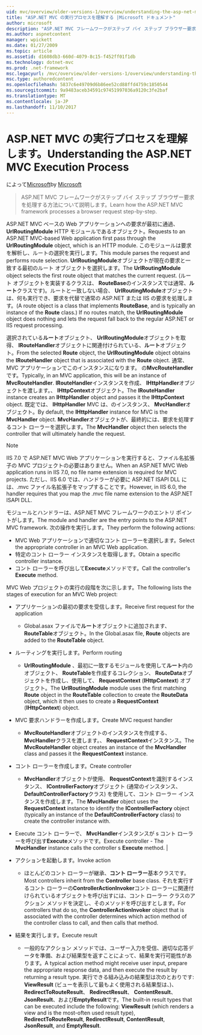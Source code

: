 ```yaml
---
uid: mvc/overview/older-versions-1/overview/understanding-the-asp-net-mvc-execution-process
title: "ASP.NET MVC の実行プロセスを理解する |Microsoft ドキュメント"
author: microsoft
description: "ASP.NET MVC フレームワークがステップ バイ ステップ ブラウザー要求を処理する方法について説明します。"
ms.author: aspnetcontent
manager: wpickett
ms.date: 01/27/2009
ms.topic: article
ms.assetid: d1608db3-660d-4079-8c15-f452ff01f1db
ms.technology: dotnet-mvc
ms.prod: .net-framework
msc.legacyurl: /mvc/overview/older-versions-1/overview/understanding-the-asp-net-mvc-execution-process
msc.type: authoredcontent
ms.openlocfilehash: 5837c6e49709d6b86ee52cd88ffd4759c1850544
ms.sourcegitcommit: 9a9483aceb34591c97451997036a9120c3fe2baf
ms.translationtype: MT
ms.contentlocale: ja-JP
ms.lasthandoff: 11/10/2017
---
```

<a name="understanding-the-aspnet-mvc-execution-process"></a><span data-ttu-id="2a6e1-103">ASP.NET MVC の実行プロセスを理解します。</span><span class="sxs-lookup"><span data-stu-id="2a6e1-103">Understanding the ASP.NET MVC Execution Process</span></span>
====================
<span data-ttu-id="2a6e1-104">によって[Microsoft](https://github.com/microsoft)</span><span class="sxs-lookup"><span data-stu-id="2a6e1-104">by [Microsoft](https://github.com/microsoft)</span></span>

> <span data-ttu-id="2a6e1-105">ASP.NET MVC フレームワークがステップ バイ ステップ ブラウザー要求を処理する方法について説明します。</span><span class="sxs-lookup"><span data-stu-id="2a6e1-105">Learn how the ASP.NET MVC framework processes a browser request step-by-step.</span></span>


<span data-ttu-id="2a6e1-106">ASP.NET MVC ベースの Web アプリケーションへの要求が最初に通過、 **UrlRoutingModule** HTTP モジュールであるオブジェクト。</span><span class="sxs-lookup"><span data-stu-id="2a6e1-106">Requests to an ASP.NET MVC-based Web application first pass through the **UrlRoutingModule** object, which is an HTTP module.</span></span> <span data-ttu-id="2a6e1-107">このモジュールは要求を解析し、ルートの選択を実行します。</span><span class="sxs-lookup"><span data-stu-id="2a6e1-107">This module parses the request and performs route selection.</span></span> <span data-ttu-id="2a6e1-108">**UrlRoutingModule**オブジェクトが現在の要求と一致する最初のルート オブジェクトを選択します。</span><span class="sxs-lookup"><span data-stu-id="2a6e1-108">The **UrlRoutingModule** object selects the first route object that matches the current request.</span></span> <span data-ttu-id="2a6e1-109">(ルート オブジェクトを実装するクラスは、 **RouteBase**のインスタンスでは通常、**ルート**クラスです)。ルートと一致しない場合、 **UrlRoutingModule**オブジェクトは、何も実行でき、要求を代替で通常の ASP.NET または IIS の要求を処理します。</span><span class="sxs-lookup"><span data-stu-id="2a6e1-109">(A route object is a class that implements **RouteBase**, and is typically an instance of the **Route** class.) If no routes match, the **UrlRoutingModule** object does nothing and lets the request fall back to the regular ASP.NET or IIS request processing.</span></span>

<span data-ttu-id="2a6e1-110">選択されている**ルート**オブジェクト、 **UrlRoutingModule**オブジェクトを取得、 **IRouteHandler**オブジェクトに関連付けられている、**ルート**オブジェクト。</span><span class="sxs-lookup"><span data-stu-id="2a6e1-110">From the selected **Route** object, the **UrlRoutingModule** object obtains the **IRouteHandler** object that is associated with the **Route** object.</span></span> <span data-ttu-id="2a6e1-111">通常、MVC アプリケーションでこのインスタンスになります。 の**MvcRouteHandler**です。</span><span class="sxs-lookup"><span data-stu-id="2a6e1-111">Typically, in an MVC application, this will be an instance of **MvcRouteHandler**.</span></span> <span data-ttu-id="2a6e1-112">**IRouteHandler**インスタンスを作成、 **IHttpHandler**オブジェクトを渡します。、 **IHttpContext**オブジェクト。</span><span class="sxs-lookup"><span data-stu-id="2a6e1-112">The **IRouteHandler** instance creates an **IHttpHandler** object and passes it the **IHttpContext** object.</span></span> <span data-ttu-id="2a6e1-113">既定では、 **IHttpHandler** MVC は、のインスタンス、 **MvcHandler**オブジェクト。</span><span class="sxs-lookup"><span data-stu-id="2a6e1-113">By default, the **IHttpHandler** instance for MVC is the **MvcHandler** object.</span></span> <span data-ttu-id="2a6e1-114">**MvcHandler**オブジェクトが、最終的には、要求を処理するコント ローラーを選択します。</span><span class="sxs-lookup"><span data-stu-id="2a6e1-114">The **MvcHandler** object then selects the controller that will ultimately handle the request.</span></span>

> [!NOTE]
> <span data-ttu-id="2a6e1-115">IIS 7.0 で ASP.NET MVC Web アプリケーションを実行すると、ファイル名拡張子の MVC プロジェクトの必要はありません。</span><span class="sxs-lookup"><span data-stu-id="2a6e1-115">When an ASP.NET MVC Web application runs in IIS 7.0, no file name extension is required for MVC projects.</span></span> <span data-ttu-id="2a6e1-116">ただし、IIS 6.0 では、ハンドラーが必要に ASP.NET ISAPI DLL には、.mvc ファイル名拡張子をマップすることです。</span><span class="sxs-lookup"><span data-stu-id="2a6e1-116">However, in IIS 6.0, the handler requires that you map the .mvc file name extension to the ASP.NET ISAPI DLL.</span></span>


<span data-ttu-id="2a6e1-117">モジュールとハンドラーは、ASP.NET MVC フレームワークのエントリ ポイントがします。</span><span class="sxs-lookup"><span data-stu-id="2a6e1-117">The module and handler are the entry points to the ASP.NET MVC framework.</span></span> <span data-ttu-id="2a6e1-118">次の操作を実行します。</span><span class="sxs-lookup"><span data-stu-id="2a6e1-118">They perform the following actions:</span></span>

- <span data-ttu-id="2a6e1-119">MVC Web アプリケーションで適切なコント ローラーを選択します。</span><span class="sxs-lookup"><span data-stu-id="2a6e1-119">Select the appropriate controller in an MVC Web application.</span></span>
- <span data-ttu-id="2a6e1-120">特定のコント ローラー インスタンスを取得します。</span><span class="sxs-lookup"><span data-stu-id="2a6e1-120">Obtain a specific controller instance.</span></span>
- <span data-ttu-id="2a6e1-121">コント ローラーを呼び出して**Execute**メソッドです。</span><span class="sxs-lookup"><span data-stu-id="2a6e1-121">Call the controller's **Execute** method.</span></span>

<span data-ttu-id="2a6e1-122">MVC Web プロジェクトの実行の段階を次に示します。</span><span class="sxs-lookup"><span data-stu-id="2a6e1-122">The following lists the stages of execution for an MVC Web project:</span></span>

- <span data-ttu-id="2a6e1-123">アプリケーションの最初の要求を受信します。</span><span class="sxs-lookup"><span data-stu-id="2a6e1-123">Receive first request for the application</span></span> 

    - <span data-ttu-id="2a6e1-124">Global.asax ファイルで**ルート**オブジェクトに追加されます、 **RouteTable**オブジェクト。</span><span class="sxs-lookup"><span data-stu-id="2a6e1-124">In the Global.asax file, **Route** objects are added to the **RouteTable** object.</span></span>
- <span data-ttu-id="2a6e1-125">ルーティングを実行します。</span><span class="sxs-lookup"><span data-stu-id="2a6e1-125">Perform routing</span></span> 

    - <span data-ttu-id="2a6e1-126">**UrlRoutingModule** 、最初に一致するモジュールを使用して**ルート**内のオブジェクト、 **RouteTable**を作成するコレクション、 **RouteData**オブジェクトを作成し、使用して、 **RequestContext** (**IHttpContext**) オブジェクト。</span><span class="sxs-lookup"><span data-stu-id="2a6e1-126">The **UrlRoutingModule** module uses the first matching **Route** object in the **RouteTable** collection to create the **RouteData** object, which it then uses to create a **RequestContext** (**IHttpContext**) object.</span></span>
- <span data-ttu-id="2a6e1-127">MVC 要求ハンドラーを作成します。</span><span class="sxs-lookup"><span data-stu-id="2a6e1-127">Create MVC request handler</span></span> 

    - <span data-ttu-id="2a6e1-128">**MvcRouteHandler**オブジェクトのインスタンスを作成する、 **MvcHandler**クラスを渡します。、 **RequestContext**インスタンス。</span><span class="sxs-lookup"><span data-stu-id="2a6e1-128">The **MvcRouteHandler** object creates an instance of the **MvcHandler** class and passes it the **RequestContext** instance.</span></span>
- <span data-ttu-id="2a6e1-129">コント ローラーを作成します。</span><span class="sxs-lookup"><span data-stu-id="2a6e1-129">Create controller</span></span> 

    - <span data-ttu-id="2a6e1-130">**MvcHandler**オブジェクトが使用、 **RequestContext**を識別するインスタンス、 **IControllerFactory**オブジェクト (通常のインスタンス、 **DefaultControllerFactory**クラス) を使用して、コント ローラー インスタンスを作成します。</span><span class="sxs-lookup"><span data-stu-id="2a6e1-130">The **MvcHandler** object uses the **RequestContext** instance to identify the **IControllerFactory** object (typically an instance of the **DefaultControllerFactory** class) to create the controller instance with.</span></span>
- <span data-ttu-id="2a6e1-131">Execute コント ローラーで、 **MvcHandler**インスタンスが s コント ローラーを呼び出す**Execute**メソッドです。</span><span class="sxs-lookup"><span data-stu-id="2a6e1-131">Execute controller - The **MvcHandler** instance calls the controller s **Execute** method.</span></span> |
- <span data-ttu-id="2a6e1-132">アクションを起動します。</span><span class="sxs-lookup"><span data-stu-id="2a6e1-132">Invoke action</span></span> 

    - <span data-ttu-id="2a6e1-133">ほとんどのコント ローラーが継承、**コント ローラー**基本クラスです。</span><span class="sxs-lookup"><span data-stu-id="2a6e1-133">Most controllers inherit from the **Controller** base class.</span></span> <span data-ttu-id="2a6e1-134">それを実行するコント ローラーの**ControllerActionInvoker**コント ローラーに関連付けられているオブジェクトを呼び出すには、コント ローラー クラスのアクション メソッドを決定し、そのメソッドを呼び出すとします。</span><span class="sxs-lookup"><span data-stu-id="2a6e1-134">For controllers that do so, the **ControllerActionInvoker** object that is associated with the controller determines which action method of the controller class to call, and then calls that method.</span></span>
- <span data-ttu-id="2a6e1-135">結果を実行します。</span><span class="sxs-lookup"><span data-stu-id="2a6e1-135">Execute result</span></span> 

    - <span data-ttu-id="2a6e1-136">一般的なアクション メソッドでは、ユーザー入力を受信、適切な応答データを準備、および結果型を返すことによって、結果を実行可能性があります。</span><span class="sxs-lookup"><span data-stu-id="2a6e1-136">A typical action method might receive user input, prepare the appropriate response data, and then execute the result by returning a result type.</span></span> <span data-ttu-id="2a6e1-137">実行できる組み込みの結果型は次のとおりです: **ViewResult** (ビューを表示して最もよく使用される結果型は、)、 **RedirectToRouteResult**、 **RedirectResult**、 **ContentResult**、 **JsonResult**、および**EmptyResult**です。</span><span class="sxs-lookup"><span data-stu-id="2a6e1-137">The built-in result types that can be executed include the following: **ViewResult** (which renders a view and is the most-often used result type), **RedirectToRouteResult**, **RedirectResult**, **ContentResult**, **JsonResult**, and **EmptyResult**.</span></span>
